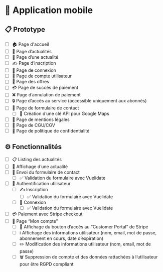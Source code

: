 # 📱 Application mobile 

## 📋 Prototype

- [ ] 🏠 Page d'accueil
- [ ] 📰 Page d’actualités
- [ ] 📰 Page d’une actualité
- [ ] ✍️ Page d’inscription
- [ ] 🔑 Page de connexion
- [ ] 👤 Page de compte utilisateur
- [ ] 💼 Page des offres
- [ ] 💳 Page de succès de paiement
- [ ] ❌ Page d’annulation de paiement
- [ ] 🔒 Page d’accès au service (accessible uniquement aux abonnés)
- [ ] 📝 Page de formulaire de contact
  - [ ] 🔑 Création d’une clé API pour Google Maps
- [ ] 📄 Page de mentions légales
- [ ] 📃 Page de CGU/CGV
- [ ] 🔏 Page de politique de confidentialité

## ⚙️ Fonctionnalités

- [ ] 📋 Listing des actualités
- [ ] 📰 Affichage d’une actualité
- [ ] 📨 Envoi du formulaire de contact
  - [ ] ✅ Validation du formulaire avec Vuelidate
- [ ] 🔑 Authentification utilisateur
  - [ ] ✍️ Inscription
    - [ ] ✅ Validation du formulaire avec Vuelidate
  - [ ] 🔑 Connexion
    - [ ] ✅ Validation du formulaire avec Vuelidate
- [ ] 💳 Paiement avec Stripe checkout
- [ ] 👤 Page “Mon compte”
  - [ ] 🔘 Affichage du bouton d’accès au “Customer Portal” de Stripe
  - [ ] ℹ️ Affichage des informations utilisateur (nom, email, mot de passe, abonnement en cours, date d’expiration)
  - [ ] ✏️ Modification des informations utilisateur (nom, email, mot de passe)
  - [ ] 🗑️ Suppression de compte et des données rattachées à l’utilisateur pour être RGPD compliant

